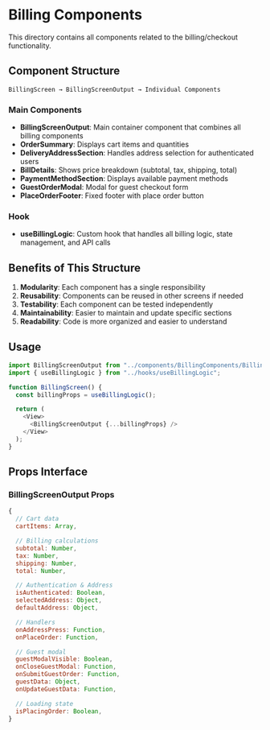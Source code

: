 # Billing Components

This directory contains all components related to the billing/checkout functionality.

## Component Structure

```
BillingScreen → BillingScreenOutput → Individual Components
```

### Main Components

- **BillingScreenOutput**: Main container component that combines all billing components
- **OrderSummary**: Displays cart items and quantities
- **DeliveryAddressSection**: Handles address selection for authenticated users
- **BillDetails**: Shows price breakdown (subtotal, tax, shipping, total)
- **PaymentMethodSection**: Displays available payment methods
- **GuestOrderModal**: Modal for guest checkout form
- **PlaceOrderFooter**: Fixed footer with place order button

### Hook

- **useBillingLogic**: Custom hook that handles all billing logic, state management, and API calls

## Benefits of This Structure

1. **Modularity**: Each component has a single responsibility
2. **Reusability**: Components can be reused in other screens if needed
3. **Testability**: Each component can be tested independently
4. **Maintainability**: Easier to maintain and update specific sections
5. **Readability**: Code is more organized and easier to understand

## Usage

```javascript
import BillingScreenOutput from "../components/BillingComponents/BillingScreenOutput";
import { useBillingLogic } from "../hooks/useBillingLogic";

function BillingScreen() {
  const billingProps = useBillingLogic();

  return (
    <View>
      <BillingScreenOutput {...billingProps} />
    </View>
  );
}
```

## Props Interface

### BillingScreenOutput Props

```javascript
{
  // Cart data
  cartItems: Array,

  // Billing calculations
  subtotal: Number,
  tax: Number,
  shipping: Number,
  total: Number,

  // Authentication & Address
  isAuthenticated: Boolean,
  selectedAddress: Object,
  defaultAddress: Object,

  // Handlers
  onAddressPress: Function,
  onPlaceOrder: Function,

  // Guest modal
  guestModalVisible: Boolean,
  onCloseGuestModal: Function,
  onSubmitGuestOrder: Function,
  guestData: Object,
  onUpdateGuestData: Function,

  // Loading state
  isPlacingOrder: Boolean,
}
```
